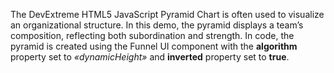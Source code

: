 The DevExtreme HTML5 JavaScript Pyramid Chart is&nbsp;often used to&nbsp;visualize an&nbsp;organizational structure. In&nbsp;this demo, the pyramid displays a&nbsp;team&rsquo;s composition, reflecting both subordination and strength. In&nbsp;code, the pyramid is&nbsp;created using the Funnel UI component with the **algorithm** property set to _&laquo;dynamicHeight&raquo;_ and **inverted** property set to&nbsp;**true**.